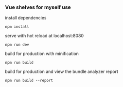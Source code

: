 
### Vue shelves for myself use
   

install dependencies

    npm install

serve with hot reload at localhost:8080

    npm run dev

build for production with minification

    npm run build

build for production and view the bundle analyzer report

    npm run build --report
